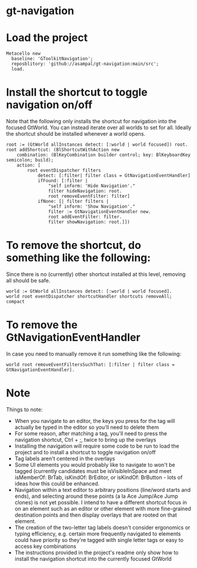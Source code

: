 # gt-navigation

# Load the project

```smalltalk
Metacello new
  baseline: 'GToolkitNavigation';
  reposblitory: 'github://asampal/gt-navigation:main/src';
  load.
```

# Install the shortcut to toggle navigation on/off

Note that the following only installs the shortcut for navigation into the focused GtWorld. You can instead iterate over all worlds to set for all. Ideally the shortcut should be installed whenever a world opens.

```smalltalk
root := (GtWorld allInstances detect: [:world | world focused]) root.
root addShortcut: (BlShortcutWithAction new 
	combination: (BlKeyCombination builder control; key: BlKeyboardKey semicolon; build);
	action: [ 
		root eventDispatcher filters 
			detect: [:filter| filter class = GtNavigationEventHandler] 
			ifFound: [:filter |
				"self inform: 'Hide Navigation'."
				filter hideNavigation: root.
				root removeEventFilter: filter]
			ifNone: [| filter filters |
				"self inform: 'Show Navigation'."
				filter := GtNavigationEventHandler new.
				root addEventFilter: filter.
				filter showNavigation: root.]])
```

# To remove the shortcut, do something like the following:

Since there is no (currently) other shortcut installed at this level, removing all should be safe. 

```smalltalk
world := GtWorld allInstances detect: [:world | world focused].
world root eventDispatcher shortcutHandler shortcuts removeAll; compact
```

# To remove the GtNavigationEventHandler

In case you need to manually remove it run something like the following:

```smalltalk
world root removeEventFiltersSuchThat: [:filter | filter class = GtNavigationEventHandler].
```

# Note

Things to note:
- When you navigate to an editor, the keys you press for the tag will actually be typed in the editor so you'll need to delete them
- For some reason, after matching a tag, you'll need to press the navigation shortcut, Ctrl + ;, twice to bring up the overlays
- Installing the navigation will require some code to be run to load the project and to install a shortcut to toggle navigation on/off
- Tag labels aren't centered in the overlays
- Some UI elements you would probably like to navigate to won't be tagged (currently candidates must be isVisibleInSpace and meet isMemberOf: BrTab,  isKindOf: BrEditor, or isKindOf: BrButton - lots of ideas how this could be enhanced.
- Navigation within a text editor to arbitrary positions (line/word starts and ends), and selecting around these points (a la  Ace Jump/Ace Jump clones) is not yet possible. I intend to have a different shortcut focus in on an element such as an editor or other element with more fine-grained destination points and then display overlays that are rooted on that element.
- The creation of the two-letter tag labels doesn't consider ergonomics or typing efficiency, e.g. certain more frequently navigated to elements could have priority so they're tagged with single letter tags or easy to access key combinations
- The instructions provided in the project's readme only show how to install the navigation shortcut into the currently focused GtWorld